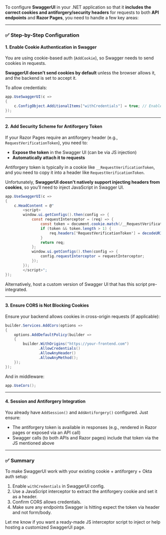To configure **SwaggerUI** in your .NET application so that it **includes the correct cookies and antiforgery/security headers** for requests to both **API endpoints** and **Razor Pages**, you need to handle a few key areas:

---

### ✅ Step-by-Step Configuration

#### 1. **Enable Cookie Authentication in Swagger**
You are using cookie-based auth (`AddCookie`), so Swagger needs to send cookies in requests.

**SwaggerUI doesn’t send cookies by default** unless the browser allows it, and the backend is set to accept it.

To allow credentials:
```csharp
app.UseSwaggerUI(c =>
{
    c.ConfigObject.AdditionalItems["withCredentials"] = true; // Enables sending cookies
});
```

---

#### 2. **Add Security Scheme for Antiforgery Token**
If your Razor Pages require an antiforgery header (e.g., `RequestVerificationToken`), you need to:

- **Expose the token** in the Swagger UI (can be via JS injection)
- **Automatically attach it to requests**

Antiforgery token is typically in a cookie like `__RequestVerificationToken`, and you need to copy it into a header like `RequestVerificationToken`.

Unfortunately, **SwaggerUI doesn't natively support injecting headers from cookies**, so you’ll need to inject JavaScript in Swagger UI.

```csharp
app.UseSwaggerUI(c =>
{
    c.HeadContent = @"
        <script>
        window.ui.getConfigs().then(config => {
            const requestInterceptor = (req) => {
                const token = document.cookie.match(/__RequestVerificationToken=([^;]+)/);
                if (token && token.length > 1) {
                    req.headers['RequestVerificationToken'] = decodeURIComponent(token[1]);
                }
                return req;
            };
            window.ui.getConfigs().then(config => {
                config.requestInterceptor = requestInterceptor;
            });
        });
        </script>";
});
```

Alternatively, host a custom version of Swagger UI that has this script pre-integrated.

---

#### 3. **Ensure CORS is Not Blocking Cookies**
Ensure your backend allows cookies in cross-origin requests (if applicable):

```csharp
builder.Services.AddCors(options =>
{
    options.AddDefaultPolicy(builder =>
    {
        builder.WithOrigins("https://your-frontend.com")
               .AllowCredentials()
               .AllowAnyHeader()
               .AllowAnyMethod();
    });
});
```

And in middleware:

```csharp
app.UseCors();
```

---

#### 4. **Session and Antiforgery Integration**
You already have `AddSession()` and `AddAntiforgery()` configured. Just ensure:

- The antiforgery token is available in responses (e.g., rendered in Razor pages or exposed via an API call)
- Swagger calls (to both APIs and Razor pages) include that token via the JS mentioned above

---

### ✅ Summary

To make SwaggerUI work with your existing cookie + antiforgery + Okta auth setup:

1. Enable `withCredentials` in SwaggerUI config.
2. Use a JavaScript interceptor to extract the antiforgery cookie and set it as a header.
3. Confirm CORS allows credentials.
4. Make sure any endpoints Swagger is hitting expect the token via header and not form/body.

Let me know if you want a ready-made JS interceptor script to inject or help hosting a customized SwaggerUI page.
